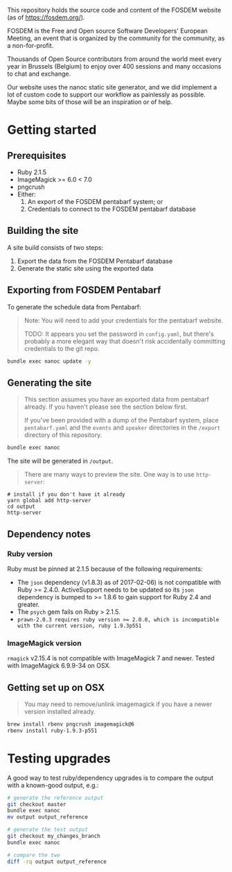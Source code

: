 This repository holds the source code and content of the FOSDEM website (as of https://fosdem.org/).

FOSDEM is the Free and Open source Software Developers' European Meeting,
an event that is organized by the community for the community, as a non-for-profit.

Thousands of Open Source contributors from around the world meet every year in Brussels (Belgium)
to enjoy over 400 sessions and many occasions to chat and exchange.

Our website uses the nanoc static site generator, and we did implement a lot of custom
code to support our workflow as painlessly as possible.
Maybe some bits of those will be an inspiration or of help.

# Getting started

## Prerequisites

- Ruby 2.1.5
- ImageMagick >= 6.0 < 7.0
- pngcrush
- Either:
  1. An export of the FOSDEM pentabarf system; or
  2. Credentials to connect to the FOSDEM pentabarf database


## Building the site

A site build consists of two steps:

1. Export the data from the FOSDEM Pentabarf database
2. Generate the static site using the exported data

## Exporting from FOSDEM Pentabarf

To generate the schedule data from Pentabarf:

> Note: You will need to add your credentials for the pentabarf website.
>
> TODO: It appears you set the password in `config.yaml`, but there's probably a more elegant way that doesn't risk accidentally committing credentials to the git repo.

```bash
bundle exec nanoc update -y
```

## Generating the site

> This section assumes you have an exported data from pentabarf already. If you haven't please see the section below first.
> 
> If you've been provided with a dump of the Pentabarf system, place `pentabarf.yaml` and the `events` and `speaker` directories in the `/export` directory of this repository.

```bash
bundle exec nanoc
```

The site will be generated in `/output`.

> There are many ways to preview the site. One way is to use `http-server`:

```
# install if you don't have it already
yarn global add http-server
cd output 
http-server
```

## Dependency notes

### Ruby version

Ruby must be pinned at 2.1.5 because of the following requirements:

- The `json` dependency (v1.8.3) as of 2017-02-06) is not compatible with Ruby >= 2.4.0. ActiveSupport needs to be updated so its `json` dependency is bumped to >= 1.8.6 to gain support for Ruby 2.4 and greater.
- The `psych` gem fails on Ruby > 2.1.5.
- `prawn-2.0.3 requires ruby version >= 2.0.0, which is incompatible with the current version, ruby 1.9.3p551`

### ImageMagick version

`rmagick` v2.15.4 is not compatible with ImageMagick 7 and newer. Tested with ImageMagick 6.9.9-34 on OSX.

## Getting set up on OSX

> You may need to remove/unlink imagemagick if you have a newer version installed already.

```bash
brew install rbenv pngcrush imagemagick@6
rbenv install ruby-1.9.3-p551
```

# Testing upgrades

A good way to test ruby/dependency upgrades is to compare the output with a known-good output, e.g.:

```bash
# generate the reference output
git checkout master
bundle exec nanoc 
mv output output_reference

# generate the test output
git checkout my_changes_branch
bundle exec nanoc

# compare the two
diff -rq output output_reference
```